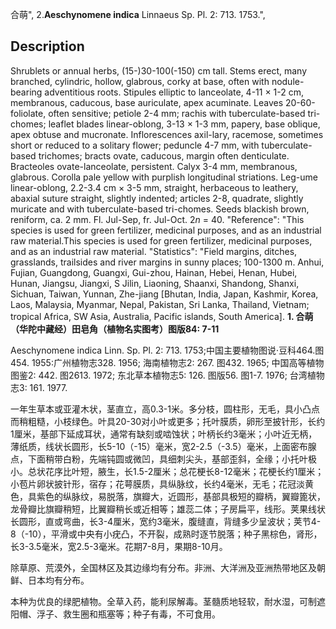 合萌",
2.**Aeschynomene indica** Linnaeus Sp. Pl. 2: 713. 1753.",

## Description
Shrublets or annual herbs, (15-)30-100(-150) cm tall. Stems erect, many branched, cylindric, hollow, glabrous, corky at base, often with nodule-bearing adventitious roots. Stipules elliptic to lanceolate, 4-11 × 1-2 cm, membranous, caducous, base auriculate, apex acuminate. Leaves 20-60-foliolate, often sensitive; petiole 2-4 mm; rachis with tuberculate-based tri-chomes; leaflet blades linear-oblong, 3-13 × 1-3 mm, papery, base oblique, apex obtuse and mucronate. Inflorescences axil-lary, racemose, sometimes short or reduced to a solitary flower; peduncle 4-7 mm, with tuberculate-based trichomes; bracts ovate, caducous, margin often denticulate. Bracteoles ovate-lanceolate, persistent. Calyx 3-4 mm, membranous, glabrous. Corolla pale yellow with purplish longitudinal striations. Leg-ume linear-oblong, 2.2-3.4 cm × 3-5 mm, straight, herbaceous to leathery, abaxial suture straight, slightly indented; articles 2-8, quadrate, slightly muricate and with tuberculate-based tri-chomes. Seeds blackish brown, reniform, ca. 2 mm. Fl. Jul-Sep, fr. Jul-Oct. 2*n* = 40.
  "Reference": "This species is used for green fertilizer, medicinal purposes, and as an industrial raw material.This species is used for green fertilizer, medicinal purposes, and as an industrial raw material.
  "Statistics": "Field margins, ditches, grasslands, trailsides and river margins in sunny places; 100-1300 m. Anhui, Fujian, Guangdong, Guangxi, Gui-zhou, Hainan, Hebei, Henan, Hubei, Hunan, Jiangsu, Jiangxi, S Jilin, Liaoning, Shaanxi, Shandong, Shanxi, Sichuan, Taiwan, Yunnan, Zhe-jiang [Bhutan, India, Japan, Kashmir, Korea, Laos, Malaysia, Myanmar, Nepal, Pakistan, Sri Lanka, Thailand, Vietnam; tropical Africa, SW Asia, Australia, Pacific islands, South America].
**1. 合萌（华陀中藏经）田皂角（植物名实图考）图版84: 7-11**

Aeschynomene indica Linn. Sp. Pl. 2: 713. 1753;中国主要植物图说·豆科464.图454. 1955:广州植物志328. 1956; 海南植物志2: 267. 图432. 1965; 中国高等植物图鉴2: 442. 图2613. 1972; 东北草本植物志5: 126. 图版56. 图1-7. 1976; 台湾植物志3: 161. 1977.

一年生草本或亚灌木状，茎直立，高0.3-1米。多分枝，圆柱形，无毛，具小凸点而稍粗糙，小枝绿色。叶具20-30对小叶或更多；托叶膜质，卵形至披针形，长约1厘米，基部下延成耳状，通常有缺刻或啮蚀状；叶柄长约3毫米；小叶近无柄，薄纸质，线状长圆形，长5-10（-15）毫米，宽2-2.5（-3.5）毫米，上面密布腺点，下面稍带白粉，先端钝圆或微凹，具细刺尖头，基部歪斜，全缘；小托叶极小。总状花序比叶短，腋生，长1.5-2厘米；总花梗长8-12毫米；花梗长约1厘米；小苞片卵状披针形，宿存；花萼膜质，具纵脉纹，长约4毫米，无毛；花冠淡黄色，具紫色的纵脉纹，易脱落，旗瓣大，近圆形，基部具极短的瓣柄，翼瓣篦状，龙骨瓣比旗瓣稍短，比翼瓣稍长或近相等；雄蕊二体；子房扁平，线形。荚果线状长圆形，直或弯曲，长3-4厘米，宽约3毫米，腹缝直，背缝多少呈波状；荚节4-8（-10），平滑或中央有小疣凸，不开裂，成熟时逐节脱落；种子黑棕色，肾形，长3-3.5毫米，宽2.5-3毫米。花期7-8月，果期8-10月。

除草原、荒漠外，全国林区及其边缘均有分布。非洲、大洋洲及亚洲热带地区及朝鲜、日本均有分布。

本种为优良的绿肥植物。全草入药，能利尿解毒。茎髓质地轻软，耐水湿，可制遮阳帽、浮子、救生圈和瓶塞等；种子有毒，不可食用。
